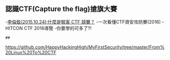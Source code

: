#
```

```
## 認識CTF(Capture the flag)搶旗大賽

-[李倫銓(2015.10.24):什麼是駭客 CTF 競賽？](https://www.bnext.com.tw/article/37765/BN-2015-10-24-182518-77)
-一次看懂CTF資安攻防賽(2016)
-HITCON CTF 2016導覽
-你要學的可多了?!


```
## 
```
https://github.com/HappyHackingHigh/MyFirstSecurity/tree/master/From%20Linux%20To%20CTF
```

